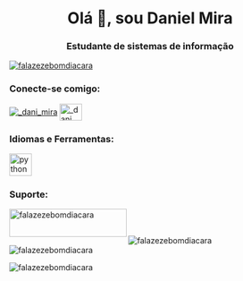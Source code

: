 <h1 align="center">Olá 👋, sou Daniel Mira</h1>
<h3 align="center">Estudante de sistemas de informação</h3>

<p align="left"> <a href=" https://github.com/ryo-ma/github-profile-trophy"><img src="https://github-profile-trophy.vercel.app/?username=falazezebomdiacara" alt="falazezebomdiacara" /> </a> </p>

<h3 align="left">Conecte-se comigo:</h3>
<p align="left">
<a href="https://twitter.com/_dani_mira" target=" blank"><img align="center" src="https://raw.githubusercontent.com/rahuldkjain/github-profile-readme-generator/master/src/images/icons/Social/twitter.svg" alt=" _dani_mira"altura="30" largura="40" /></a>
<a href="https://instagram.com/_dani_mira" target="blank"><img align="center" src="https://raw.githubusercontent.com/rahuldkjain/github-profile-readme-generator /master/src/images/icons/Social/instagram.svg" alt="_dani_mira" height="30" width="40" /></a>
</p>

<h3 align="left">Idiomas e Ferramentas:</h3>
<p align="left"> <a href="https://www.python.org" target="_blank" rel="noreferrer"> <img src="https://raw .githubusercontent.com/devicons/devicon/master/icons/python/python-original.svg" alt="python" width="40" height="40"/> </a> </p>

<h3 align="left">Suporte:</h3>
<p> <a href="https://ko-fi.com/falazezebomdiacara"> <img align="left" src="https://cdn .ko-fi.com/cdn/kofi3.png?v=3" height="50" width="210" alt="falazezebomdiacara" /></a> </p><br><br>

<p><img align="left" src="https://github-readme-stats.vercel.app/api/top-langs?username=falazezebomdiacara&show_icons=true&locale=en&layout=compact" alt="falazezebomdiacara" /> </p>

<p> <img align="center" src="https://github-readme-stats.vercel.app/api?username=falazezebomdiacara&show_icons=true&locale=en" alt="falazezebomdiacara" /> </p>

<p><img align="center" src="https://github-readme-streak-stats.herokuapp.com/?user=falazezebomdiacara&" alt="falazezebomdiacara" /></p>
